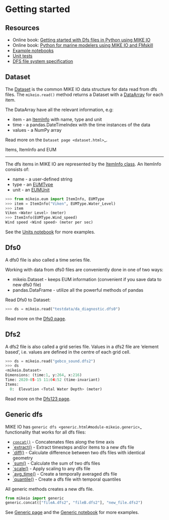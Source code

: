 # Getting started

## Resources

* Online book: [Getting started with Dfs files in Python using MIKE IO](https://dhi.github.io/getting-started-with-mikeio)
* Online book: [Python for marine modelers using MIKE IO and FMskill](https://dhi.github.io/book-learn-mikeio-fmskill)
* [Example notebooks](https://nbviewer.jupyter.org/github/DHI/mikeio/tree/main/notebooks/)
* [Unit tests](https://github.com/DHI/mikeio/tree/main/tests)
* [DFS file system specification](https://docs.mikepoweredbydhi.com/core_libraries/dfs/dfs-file-system)


## Dataset
The [Dataset](Dataset) is the common MIKE IO data structure for data read from dfs files. 
The  `mikeio.read()` method returns a Dataset with a [DataArray](DataArray) for each item.

The DataArray have all the relevant information, e.g:

* item - an [ItemInfo](eum.ItemInfo) with name, type and unit
* time - a pandas.DateTimeIndex with the time instances of the data
* values - a NumPy array

Read more on the `Dataset page <dataset.html>`_.


Items, ItemInfo and EUM
***********************
The dfs items in MIKE IO are represented by the [ItemInfo class](eum.ItemInfo).
An ItemInfo consists of:

* name - a user-defined string 
* type - an [EUMType](eum.EUMType) 
* unit - an [EUMUnit](eum.EUMUnit)

```python
>>> from mikeio.eum import ItemInfo, EUMType
>>> item = ItemInfo("Viken", EUMType.Water_Level)
>>> item
Viken <Water Level> (meter)
>>> ItemInfo(EUMType.Wind_speed)
Wind speed <Wind speed> (meter per sec)
```

See the [Units notebook](https://nbviewer.jupyter.org/github/DHI/mikeio/blob/main/notebooks/Units.ipynb) for more examples.


## Dfs0
A dfs0 file is also called a time series file. 

Working with data from dfs0 files are conveniently done in one of two ways:

* mikeio.Dataset - keeps EUM information (convenient if you save data to new dfs0 file)
* pandas.DataFrame - utilize all the powerful methods of pandas


Read Dfs0 to Dataset:

```python
>>> ds = mikeio.read("testdata/da_diagnostic.dfs0")
```

Read more on the [Dfs0 page](dfs0).



## Dfs2

A dfs2 file is also called a grid series file. Values in a dfs2 file are ‘element based’, i.e. values are defined in the centre of each grid cell. 

```python
>>> ds = mikeio.read("gebco_sound.dfs2") 
>>> ds
<mikeio.Dataset>
Dimensions: (time:1, y:264, x:216)
Time: 2020-05-15 11:04:52 (time-invariant)
Items:
  0:  Elevation <Total Water Depth> (meter)
```

Read more on the [Dfs123 page](dfs123.rst).


## Generic dfs
MIKE IO has `generic dfs <generic.html#module-mikeio.generic>`_ functionality that works for all dfs files: 

* [`concat()`](generic.concat) - Concatenates files along the time axis
* [`extract()](generic.extract) - Extract timesteps and/or items to a new dfs file
* [`diff()](generic.diff) - Calculate difference between two dfs files with identical geometry
* [`sum()](generic.sum) - Calculate the sum of two dfs files
* [`scale()](generic.scale) - Apply scaling to any dfs file
* [`avg_time()](generic.avg_time) - Create a temporally averaged dfs file
* [`quantile()](generic.quantile) - Create a dfs file with temporal quantiles

All generic methods creates a new dfs file.

```python
from mikeio import generic
generic.concat(["fileA.dfs2", "fileB.dfs2"], "new_file.dfs2")
```

See [Generic page](generic.rst) and the [Generic notebook](<https://nbviewer.jupyter.org/github/DHI/mikeio/blob/main/notebooks/Generic.ipynb>) for more examples.

